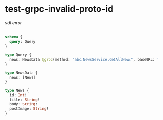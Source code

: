 # test-grpc-invalid-proto-id

###### sdl error

```graphql @server
schema {
  query: Query
}

type Query {
  news: NewsData @grpc(method: "abc.NewsService.GetAllNews", baseURL: "http://localhost:4000")
}

type NewsData {
  news: [News]
}

type News {
  id: Int!
  title: String!
  body: String!
  postImage: String!
}
```
